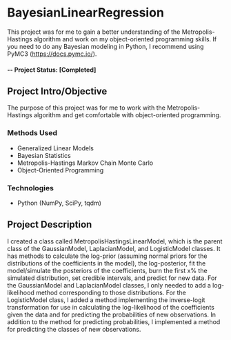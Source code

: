 # BayesianLinearRegression
This project was for me to gain a better understanding of the Metropolis-Hastings algorithm and work on my object-oriented programming skills. If you need to do any Bayesian modeling in Python, I recommend using PyMC3 (https://docs.pymc.io/). 

#### -- Project Status: [Completed]

## Project Intro/Objective
The purpose of this project was for me to work with the Metropolis-Hastings algorithm and get comfortable with object-oriented programming.

### Methods Used
* Generalized Linear Models
* Bayesian Statistics
* Metropolis-Hastings Markov Chain Monte Carlo
* Object-Oriented Programming

### Technologies
* Python (NumPy, SciPy, tqdm)

## Project Description
I created a class called MetropolisHastingsLinearModel, which is the parent class of the GaussianModel, LaplacianModel, and LogisticModel classes. It has  methods to calculate the log-prior (assuming normal priors for the distributions of the coefficients in the model), the log-posterior, fit the model/simulate the posteriors of the coefficients, burn the first x% the simulated distribution, set credible intervals, and predict for new data. For the GaussianModel and LaplacianModel classes, I only needed to add a log-likelihood method corresponding to those distributions. For the LogisticModel class, I added a method implementing the inverse-logit transformation for use in calculating the log-likelihood of the coefficients given the data and for predicting the probabilities of new observations. In addition to the method for predicting probabilities, I implemented a method for predicting the classes of new observations.